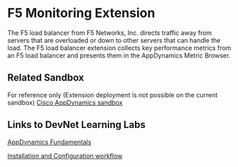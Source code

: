 # F5 Monitoring Extension
 
The F5 load balancer from F5 Networks, Inc. directs traffic away from servers that are overloaded or down to other servers that can handle the load. The F5 load balancer extension collects key performance metrics from an F5 load balancer and presents them in the AppDynamics Metric Browser.
 
## Related Sandbox
 
For reference only (Extension deployment is not possible on the current sandbox) [Cisco AppDynamics sandbox](https://devnetsandbox.cisco.com/RM/Diagram/Index/9e056219-ab84-4741-9485-de3d3446caf2?diagramType=Topology)
 
## Links to DevNet Learning Labs
 
[AppDynamics Fundamentals](https://developer.cisco.com/learning/modules/appdynamics-fundamentals)
 
[Installation and Configuration workflow](https://github.com/Appdynamics/<extension-repo>/blob/master/README.md)